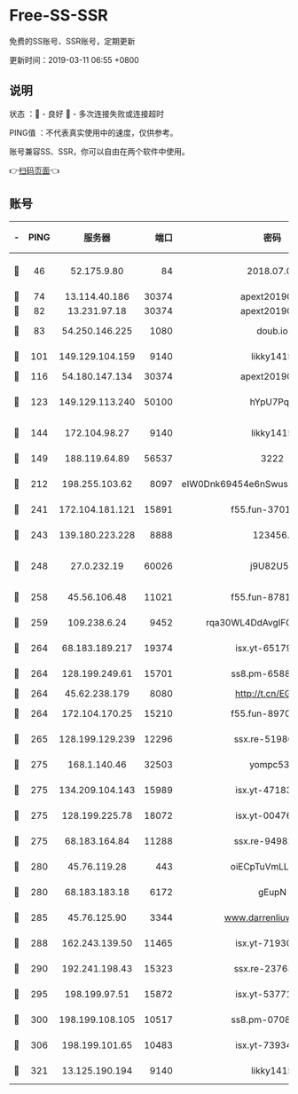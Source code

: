 # Free-SS-SSR

免费的SS账号、SSR账号，定期更新

更新时间：2019-03-11 06:55 +0800

## 说明

状态     ：🙂 - 良好 🙁 - 多次连接失败或连接超时

PING值   ：不代表真实使用中的速度，仅供参考。

账号兼容SS、SSR，你可以自由在两个软件中使用。

👉[扫码页面](https://liesauer.github.io/Free-SS-SSR/)👈

## 账号

|-|PING|服务器|端口|密码|加密方式|区域|
|:----:|:----:|:-----:|-----:|:----:|:----:|:----:|
|🙂|46|52.175.9.80|84|2018.07.07|chacha20-ietf-poly1305|HK|
|🙂|74|13.114.40.186|30374|apext2019006|chacha20|JP|
|🙂|82|13.231.97.18|30374|apext2019006|chacha20|JP|
|🙂|83|54.250.146.225|1080|doub.io|aes-256-cfb|JP|
|🙂|101|149.129.104.159|9140|likky1415|aes-256-cfb|HK|
|🙂|116|54.180.147.134|30374|apext2019006|chacha20|KR|
|🙂|123|149.129.113.240|50100|hYpU7PqP|chacha20-ietf-poly1305|CN|
|🙂|144|172.104.98.27|9140|likky1415|aes-256-cfb|JP|
|🙂|149|188.119.64.89|56537|3222|aes-256-cfb|RU|
|🙂|212|198.255.103.62|8097|eIW0Dnk69454e6nSwuspv9DmS201tQ0D|aes-256-cfb|US|
|🙂|241|172.104.181.121|15891|f55.fun-37015759|aes-256-cfb|SG|
|🙂|243|139.180.223.228|8888|123456..|aes-256-cfb|JP|
|🙂|248|27.0.232.19|60026|j9U82U53|xchacha20-ietf-poly1305|HK|
|🙂|258|45.56.106.48|11021|f55.fun-87816355|aes-256-cfb|US|
|🙂|259|109.238.6.24|9452|rqa30WL4DdAvgIFG6Fs3znzTa|aes-256-cfb|FR|
|🙂|264|68.183.189.217|19374|isx.yt-65179511|aes-256-cfb|SG|
|🙂|264|128.199.249.61|15701|ss8.pm-65889965|aes-256-cfb|SG|
|🙂|264|45.62.238.179|8080|http://t.cn/EGJIyrl|rc4-md5|CA|
|🙂|264|172.104.170.25|15210|f55.fun-89704073|aes-256-cfb|SG|
|🙂|265|128.199.129.239|12296|ssx.re-51986565|aes-256-cfb|SG|
|🙂|275|168.1.140.46|32503|yompc535|aes-256-cfb|AU|
|🙂|275|134.209.104.143|15989|isx.yt-47183662|aes-256-cfb|SG|
|🙂|275|128.199.225.78|18072|isx.yt-00476269|aes-256-cfb|SG|
|🙂|275|68.183.164.84|11288|ssx.re-94982417|aes-256-cfb|US|
|🙂|280|45.76.119.28|443|oiECpTuVmLLxk4Ts|aes-256-cfb|AU|
|🙂|280|68.183.183.18|6172|gEupN|aes-256-cfb|SG|
|🙂|285|45.76.125.90|3344|www.darrenliuwei.com|aes-256-cfb|AU|
|🙂|288|162.243.139.50|11465|isx.yt-71930658|aes-256-cfb|US|
|🙂|290|192.241.198.43|15323|ssx.re-23763475|aes-256-cfb|US|
|🙂|295|198.199.97.51|15872|isx.yt-53771202|aes-256-cfb|US|
|🙂|300|198.199.108.105|10517|ss8.pm-07082945|aes-256-cfb|US|
|🙂|306|198.199.101.65|10483|isx.yt-73934395|aes-256-cfb|US|
|🙂|321|13.125.190.194|9140|likky1415|aes-256-cfb|KR|
